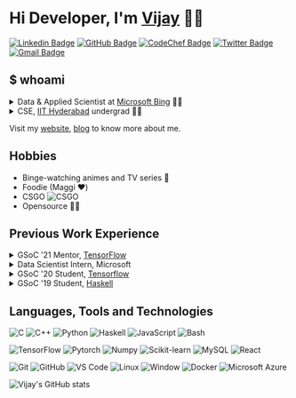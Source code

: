 <!-- Resources -->

<!-- https://dev.to/envoy_/150-badges-for-github-pnk -->
<!-- https://simpleicons.org/ -->
<!-- https://shields.io/ -->


# Hi Developer, I'm <a href="https://vijayphoenix.github.io/">Vijay</a> 👋🏼

[![Linkedin Badge](https://img.shields.io/badge/-vijaytadikamalla-blue?style=flat-square&logo=Linkedin&logoColor=white&link=https://www.linkedin.com/in/vijaytadikamalla/)](https://www.linkedin.com/in/vijaytadikamalla/ "Connect on LinkedIn")
[![GitHub Badge](https://img.shields.io/badge/-vijayphoenix-181717?style=flat-square&logo=github&logoColor=white&link=https://github.com/vijayphoenix)](https://github.com/vijayphoenix/ "Follow on GitHub")
[![CodeChef Badge](https://img.shields.io/badge/-vijayphoenix-5b4638?style=flat-square&logo=codechef&logoColor=white&link=https://www.codechef.com/users/vijayphoenix/)](https://www.codechef.com/users/vijayphoenix/ "Visit CodeChef profile")
[![Twitter Badge](https://img.shields.io/badge/-vijayphoenix1-00acee?style=flat-square&logo=Twitter&logoColor=white&link=https://twitter.com/intent/follow?screen_name=vijayphoenix1)](https://twitter.com/intent/follow?screen_name=vijayphoenix1 "Follow on Twitter")
[![Gmail Badge](https://img.shields.io/badge/-vijay.tadik@gmail.com-c14438?style=flat-square&logo=Gmail&logoColor=white&link=mailto:vijay.tadik@gmail.com)](mailto:vijay.tadik@gmail.com "Connect via Email")
<!-- [![Website Badge](https://img.shields.io/badge/-Portfolio-181717?style=flat-square&logo=CodersRank&logoColor=white&link=https://vijayphoenix.github.io/)](https://vijayphoenix.github.io/ "Visit my website") -->

## $ whoami

<details>
<summary>Data & Applied Scientist at <a href="https://www.bing.com/">Microsoft Bing</a> 👨‍🔬</summary>
<ul>
  <li>Working with Search Technology Centre India (STCI) team.</li>
</ul>
</details>

<details>
<summary>CSE, <a href="https://iith.ac.in/">IIT Hyderabad</a> undergrad 👨‍🎓</summary>
<ul>
  <li>Bachelor of Technology in Computer Science. (2017 - 2021)</li>
  <li>CGPA: 9.23</li>
</ul>
</details>

Visit my [website](https://vijayphoenix.github.io), [blog](https://vijayphoenix.github.io/blog) to know more about me.

## Hobbies

* Binge-watching animes and TV series 👀
* Foodie (Maggi ❤️)
* CSGO ![CSGO](https://img.shields.io/badge/-000000?logo=counter-strike&logoColor=white)
* Opensource 👨‍💻

## Previous Work Experience

<details>
<summary>GSoC '21 Mentor, <a href="https://summerofcode.withgoogle.com/organizations/6035208098283520/">TensorFlow</a></summary>
<ul>
  <li>Mentored a student on the Community Datasets project in TensorFlow Datasets (TFDS) library</li>
</ul>
</details>

<details>
<summary>Data Scientist Intern, Microsoft</summary>
<ul>
    <li>Added an Optical Character Recognition (OCR) feature into the Chromium based Edge browser's PDF viewer.</li>
</ul>
</details>

<details>
<summary>GSoC '20 Student, <a href="https://summerofcode.withgoogle.com/archive/2020/organizations/5569649606918144/">Tensorflow</a></summary>
<ul>
    <li>Worked on <a href="https://summerofcode.withgoogle.com/archive/2020/projects/5736415268175872/" target="_blank">Tensorflow Datasets</a> library with Tensorflow Organisation.</li>
</ul>
</details>

<details>
<summary>GSoC '19 Student, <a href="https://summerofcode.withgoogle.com/archive/2019/organizations/6049761981890560/">Haskell</a></summary>
<ul>
    <li>Worked on <a href="https://summerofcode.withgoogle.com/archive/2019/projects/5677076210778112/" target="_blank">HsYAML</a> library with Haskell Organisation.</li>
</ul>
</details>


## Languages, Tools and Technologies

![C](https://img.shields.io/badge/C-00599C?style=flat-square&logo=c&logoColor=white)
![C++](https://img.shields.io/badge/C%2B%2B-00599C?style=flat-square&logo=c%2B%2B&logoColor=white)
![Python](https://img.shields.io/badge/Python-3776AB?style=flat-square&logo=python&logoColor=white)
![Haskell](https://img.shields.io/badge/-Haskell-5D4F85?style=flat-square&logo=Haskell)
![JavaScript](https://img.shields.io/badge/JavaScript-F7DF1E?style=flat-square&logo=javascript&logoColor=black)
![Bash](https://img.shields.io/badge/Bash-121011?style=flat-square&logo=gnu-bash&logoColor=white)

![TensorFlow](https://img.shields.io/badge/TensorFlow-FF6F00?style=flat-square&logo=TensorFlow&logoColor=white)
![Pytorch](https://img.shields.io/badge/Pytorch-EE4C2C?style=flat-square&logo=Pytorch&logoColor=white)
![Numpy](https://img.shields.io/badge/Numpy-013243?style=flat-square&logo=Numpy)
![Scikit-learn](https://img.shields.io/badge/Scikit%20Learn-F7931E?style=flat-square&logo=scikit-learn&logoColor=white)
![MySQL](https://img.shields.io/badge/MySQL-4479A1?style=flat-square&logo=mysql&logoColor=white)
![React](https://img.shields.io/badge/React-20232A?style=flat-square&logo=react&logoColor=61DAFB)

![Git](https://img.shields.io/badge/-Git-F05032?style=flat-square&logo=git&logoColor=white)
![GitHub](https://img.shields.io/badge/-GitHub-181717?style=flat-square&logo=github)
![VS Code](https://img.shields.io/badge/-VS%20Code-007ACC?style=flat-square&logo=visual-studio-code)
![Linux](https://img.shields.io/badge/Linux-FCC624?style=flat-square&logo=linux&logoColor=black)
![Window](https://img.shields.io/badge/Windows-0078D6?style=flat-square&logo=windows&logoColor=white)
![Docker](https://img.shields.io/badge/-Docker-2496ED?style=flat-square&logo=docker&logoColor=white)
![Microsoft Azure](https://img.shields.io/badge/Azure-0089D6?style=flat-square&logo=microsoft-azure&logoColor=white)

![Vijay's GitHub stats](https://github-readme-stats.vercel.app/api?username=vijayphoenix&theme=default&show_icons=true&count_private=true&include_all_commits=true)
